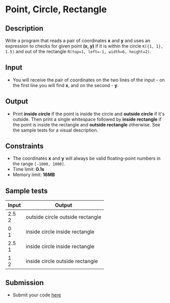 # Point, Circle, Rectangle

## Description
Write a program that reads a pair of coordinates **x** and **y** and uses an expression to checks for given point **(x, y)**
 if it is within the circle `K({1, 1}, 1.5)` and out of the rectangle `R(top=1, left=-1, width=6, height=2)`.

## Input
- You will receive the pair of coordinates on the two lines of the input - on the first line you will find **x**, and on the second - **y**.

## Output
- Print **inside circle** if the point is inside the circle and **outside circle** if it's outside. Then print a single whitespace followed by
 **inside rectangle** if the point is inside the rectangle and **outside rectangle** otherwise. See the sample tests for a visual description.
 
## Constraints
- The coordinates **x** and **y** will always be valid floating-point numbers in the range `[-1000, 1000]`.
- Time limit: **0.1s**
- Memory limit: **16MB**

## Sample tests

|     Input      |                 Output            |
|----------------|-----------------------------------|
|2.5<br/>2       |outside circle outside rectangle   |
|0<br/>1         |inside circle inside rectangle     |
|2.5<br/>1       |inside circle inside rectangle     |
|1<br/>2         |inside circle outside rectangle    |

## Submission
- Submit your code [here](???)
